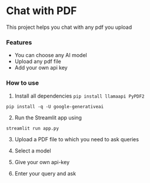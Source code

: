 # Chat with PDF

This project helps you chat with any pdf you upload 

### Features
- You can choose any AI model
- Upload any pdf file
- Add your own api key 
### How to use
1. Install all dependencies
`﻿pip install llamaapi PyPDF2 ` 

`﻿pip install -q -U google-generativeai` 

2. Run the Streamlit app using 

`﻿streamlit run app.py` 

3. Upload a PDF file to which you need to ask queries

4. Select a model

5. Give your own api-key 

6. Enter your query and ask



 



